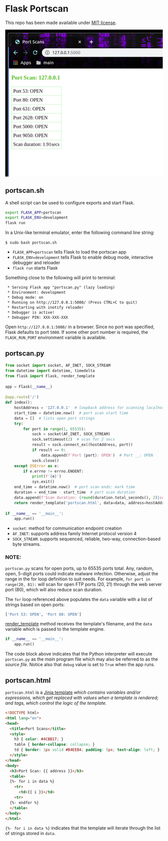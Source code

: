 # Flask Portscan

This repo has been made available under [MIT license](https://github.com/nick3499/psutil_cpu_times/blob/master/LICENSE).

![screen capture](screen_capture.png)

## portscan.sh

A shell script can be used to configure exports and start Flask.

```bash
export FLASK_APP=portscan
export FLASK_ENV=development
flask run
```

In a Unix-like terminal emulator, enter the following command line string:

`$ sudo bash portscan.sh`

- `FLASK_APP=portscan` tells Flask to load the portscan app
- `FLASK_ENV=development` tells Flask to enable debug mode, interactive debugger and reloader
- `flask run` starts Flask

Something close to the following will print to terminal:

```
 * Serving Flask app "portscan.py" (lazy loading)
 * Environment: development
 * Debug mode: on
 * Running on http://127.0.0.1:5000/ (Press CTRL+C to quit)
 * Restarting with inotify reloader
 * Debugger is active!
 * Debugger PIN: XXX-XXX-XXX
```

Open `http://127.0.0.1:5000/` in a browser. Since no port was specified, Flask defaults to port `5000`. If some other port number is required, the `FLASK_RUN_PORT` environment variable is available.

## portscan.py

```python
from socket import socket, AF_INET, SOCK_STREAM
from datetime import datetime, timedelta
from flask import Flask, render_template

app = Flask(__name__)

@app.route('/')
def index():
    hostAddress = '127.0.0.1'  # loopback address for scanning localhost
    start_time = datetime.now()  # port scan start time
    data = []  # lists open port strings
    try:
        for port in range(1, 65535):
            sock = socket(AF_INET, SOCK_STREAM)
            sock.settimeout(2)  # scan for 2 secs
            result = sock.connect_ex((hostAddress, port))
            if result == 0:
                data.append(f'Port {port}: OPEN')  # Port __: OPEN
            sock.close()
    except OSError as e:
        if e.errno != errno.ENOENT:
            print(f'{e}')
            sys.exit()
    end_time = datetime.now()  # port scan ends: mark time
    duration = end_time - start_time  # port scan duration
    data.append(f'Scan duration: {round(duration.total_seconds(), 2)}secs')
    return render_template('portscan.html', data=data, address=hostAddress)

if __name__ == '__main__':
    app.run()
```

- `socket`: method for communication endpoint creation
- `AF_INET`: supports address family Internet protocol version 4
- `SOCK_STREAM`: supports sequenced, reliable, two-way, connection-based byte streams.

### NOTE:

`portscan.py` scans for open ports, up to 65535 ports total. Any, random, open, 5-digit ports could indicate malware infection. Otherwise, adjust the range in the for loop definition to suit needs. For example, `for port in range(20, 81):` will scan for open FTP ports (20, 21) through the web server port (80), which will also reduce scan duration.

The `for` loop referenced above populates the `data` variable with a list of strings based on open ports:

```python
['Port 53: OPEN', 'Port 80: OPEN']
```

[render_template](https://flask.palletsprojects.com/en/1.1.x/api/#flask.render_template) method receives the template's filename, and the `data` variable which is passed to the template engine.

```python
if __name__ == '__main__':
    app.run()
```

The code block above indicates that the Python interpreter will execute `portscan.py` as the _main_ program file which may also be referred to as the _source file_. Notice also that `debug` value is set to `True` when the app runs.

## portscan.html

`portscan.html` is a [Jinja template](https://jinja.palletsprojects.com/en/2.10.x/templates/) _which contains variables and/or expressions, which get replaced with values when a template is rendered; and tags, which control the logic of the template._

```html
<!DOCTYPE html>
<html lang="en">
<head>
  <title>Port Scans</title>
  <style>
    h3 { color: #4CBB17; }
    table { border-collapse: collapse; }
    td { border: 1px solid #B4EEB4; padding: 5px; text-align: left; }
  </style>
</head>
<body>
  <h3>Port Scan: {{ address }}</h3>
  <table>
  {%- for i in data %}
    <tr>
      <td>{{ i }}</td>
    <tr>
  {%- endfor %}
  </table>
</body>
</html>
```

`{%- for i in data %}` indicates that the template will iterate through the list of strings stored in `data`.
